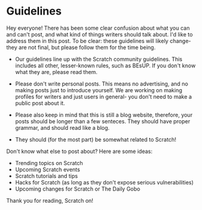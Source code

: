# Guidelines
Hey everyone! There has been some clear confusion about what you can and can't post, and what kind of things writers should talk about. I'd like to address them in this post. To be clear: these guidelines will likely change- they are not final, but please follow them for the time being.
- Our guidelines line up with the Scratch community guidelines. This includes all other, lesser-known rules, such as BEsUP. If you don't know what they are, please read them.
- Please don't write personal posts. This means no advertising, and no making posts just to introduce yourself. We are working on making profiles for writers and just users in general- you don't need to make a public post about it.

- Please also keep in mind that this is still a blog website, therefore, your posts should be longer than a few senteces. They should have proper grammar, and should read like a blog.

- They should (for the most part) be somewhat related to Scratch!

Don't know what else to post about? Here are some ideas:
- Trending topics on Scratch
- Upcoming Scratch events
- Scratch tutorials and tips
- Hacks for Scratch (as long as they don't expose serious vulnerabilities)
- Upcoming changes for Scratch or The Daily Gobo

Thank you for reading, Scratch on!